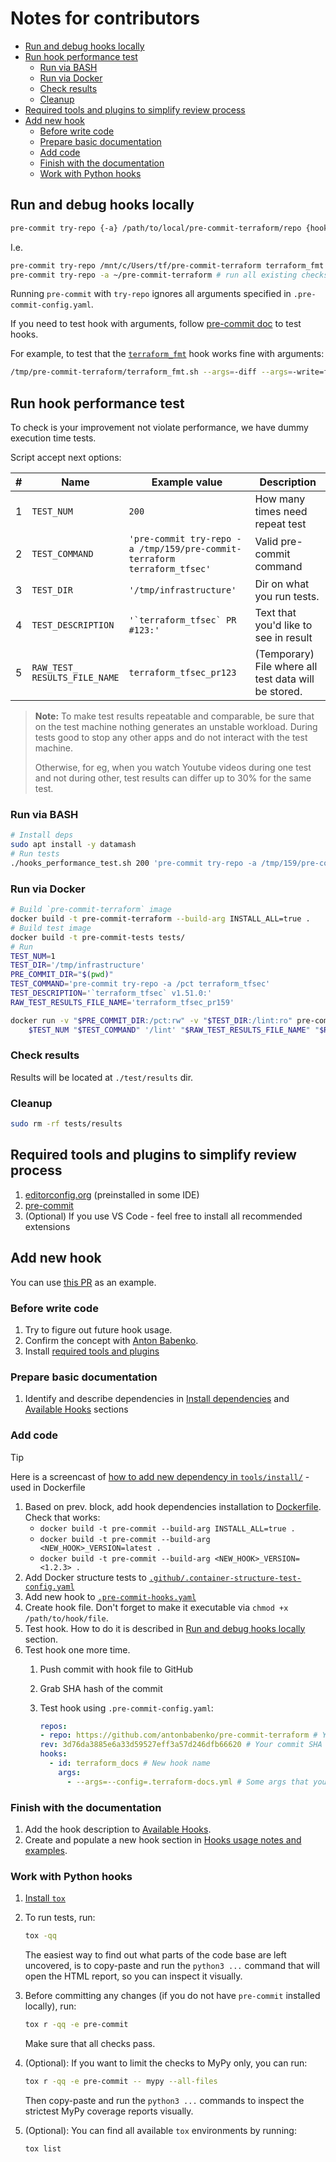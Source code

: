 # Notes for contributors

* [Run and debug hooks locally](#run-and-debug-hooks-locally)
* [Run hook performance test](#run-hook-performance-test)
  * [Run via BASH](#run-via-bash)
  * [Run via Docker](#run-via-docker)
  * [Check results](#check-results)
  * [Cleanup](#cleanup)
* [Required tools and plugins to simplify review process](#required-tools-and-plugins-to-simplify-review-process)
* [Add new hook](#add-new-hook)
  * [Before write code](#before-write-code)
  * [Prepare basic documentation](#prepare-basic-documentation)
  * [Add code](#add-code)
  * [Finish with the documentation](#finish-with-the-documentation)
  * [Work with Python hooks](#work-with-python-hooks)

## Run and debug hooks locally

```bash
pre-commit try-repo {-a} /path/to/local/pre-commit-terraform/repo {hook_name}
```

I.e.

```bash
pre-commit try-repo /mnt/c/Users/tf/pre-commit-terraform terraform_fmt # Run only `terraform_fmt` check
pre-commit try-repo -a ~/pre-commit-terraform # run all existing checks from repo
```

Running `pre-commit` with `try-repo` ignores all arguments specified in `.pre-commit-config.yaml`.

If you need to test hook with arguments, follow [pre-commit doc](https://pre-commit.com/#arguments-pattern-in-hooks) to test hooks.

For example, to test that the [`terraform_fmt`](../README.md#terraform_fmt) hook works fine with arguments:

```bash
/tmp/pre-commit-terraform/terraform_fmt.sh --args=-diff --args=-write=false test-dir/main.tf test-dir/vars.tf
```

## Run hook performance test

To check is your improvement not violate performance, we have dummy execution time tests.

Script accept next options:
<!-- markdownlint-disable no-inline-html -->
| #   | Name                               | Example value                                                            | Description                                          |
| --- | ---------------------------------- | ------------------------------------------------------------------------ | ---------------------------------------------------- |
| 1   | `TEST_NUM`                         | `200`                                                                   | How many times need repeat test                      |
| 2   | `TEST_COMMAND`                     | `'pre-commit try-repo -a /tmp/159/pre-commit-terraform terraform_tfsec'` | Valid pre-commit command                             |
| 3   | `TEST_DIR`                         | `'/tmp/infrastructure'`                                                  | Dir on what you run tests.                           |
| 4   | `TEST_DESCRIPTION`                 | ```'`terraform_tfsec` PR #123:'```                                       | Text that you'd like to see in result                |
| 5   | `RAW_TEST_`<br>`RESULTS_FILE_NAME` | `terraform_tfsec_pr123`                                                  | (Temporary) File where all test data will be stored. |
<!-- markdownlint-enable no-inline-html -->

> **Note:** To make test results repeatable and comparable, be sure that on the test machine nothing generates an unstable workload. During tests good to stop any other apps and do not interact with the test machine.
>
> Otherwise, for eg, when you watch Youtube videos during one test and not during other, test results can differ up to 30% for the same test.

### Run via BASH

```bash
# Install deps
sudo apt install -y datamash
# Run tests
./hooks_performance_test.sh 200 'pre-commit try-repo -a /tmp/159/pre-commit-terraform terraform_tfsec' '/tmp/infrastructure' '`terraform_tfsec` v1.51.0:' 'terraform_tfsec_pr159'
```

### Run via Docker

```bash
# Build `pre-commit-terraform` image
docker build -t pre-commit-terraform --build-arg INSTALL_ALL=true .
# Build test image
docker build -t pre-commit-tests tests/
# Run
TEST_NUM=1
TEST_DIR='/tmp/infrastructure'
PRE_COMMIT_DIR="$(pwd)"
TEST_COMMAND='pre-commit try-repo -a /pct terraform_tfsec'
TEST_DESCRIPTION='`terraform_tfsec` v1.51.0:'
RAW_TEST_RESULTS_FILE_NAME='terraform_tfsec_pr159'

docker run -v "$PRE_COMMIT_DIR:/pct:rw" -v "$TEST_DIR:/lint:ro" pre-commit-tests \
    $TEST_NUM "$TEST_COMMAND" '/lint' "$RAW_TEST_RESULTS_FILE_NAME" "$RAW_TEST_RESULTS_FILE_NAME"
```

### Check results

Results will be located at `./test/results` dir.

### Cleanup

```bash
sudo rm -rf tests/results
```

## Required tools and plugins to simplify review process

1. [editorconfig.org](https://editorconfig.org/) (preinstalled in some IDE)
2. [pre-commit](https://pre-commit.com/#install)
3. (Optional) If you use VS Code - feel free to install all recommended extensions


## Add new hook

You can use [this PR](https://github.com/antonbabenko/pre-commit-terraform/pull/252) as an example.

### Before write code

1. Try to figure out future hook usage.
2. Confirm the concept with [Anton Babenko](https://github.com/antonbabenko).
3. Install [required tools and plugins](#required-tools-and-plugins-to-simplify-review-process)


### Prepare basic documentation

1. Identify and describe dependencies in [Install dependencies](../README.md#1-install-dependencies) and [Available Hooks](../README.md#available-hooks) sections

### Add code

> [!TIP]
> Here is a screencast of [how to add new dependency in `tools/install/`](https://github.com/antonbabenko/pre-commit-terraform/assets/11096782/8fc461e9-f163-4592-9497-4a18fa89c0e8) - used in Dockerfile

1. Based on prev. block, add hook dependencies installation to [Dockerfile](../Dockerfile).  
    Check that works:
    * `docker build -t pre-commit --build-arg INSTALL_ALL=true .`
    * `docker build -t pre-commit --build-arg <NEW_HOOK>_VERSION=latest .`
    * `docker build -t pre-commit --build-arg <NEW_HOOK>_VERSION=<1.2.3> .`
2. Add Docker structure tests to [`.github/.container-structure-test-config.yaml`](.container-structure-test-config.yaml)
3. Add new hook to [`.pre-commit-hooks.yaml`](../.pre-commit-hooks.yaml)
4. Create hook file. Don't forget to make it executable via `chmod +x /path/to/hook/file`.
5. Test hook. How to do it is described in [Run and debug hooks locally](#run-and-debug-hooks-locally) section.
6. Test hook one more time.
    1. Push commit with hook file to GitHub
    2. Grab SHA hash of the commit
    3. Test hook using `.pre-commit-config.yaml`:

        ```yaml
        repos:
        - repo: https://github.com/antonbabenko/pre-commit-terraform # Your repo
        rev: 3d76da3885e6a33d59527eff3a57d246dfb66620 # Your commit SHA
        hooks:
          - id: terraform_docs # New hook name
            args:
              - --args=--config=.terraform-docs.yml # Some args that you'd like to test
        ```

### Finish with the documentation

1. Add the hook description to [Available Hooks](../README.md#available-hooks).
2. Create and populate a new hook section in [Hooks usage notes and examples](../README.md#hooks-usage-notes-and-examples).

### Work with Python hooks

1. [Install `tox`](https://tox.wiki/en/stable/installation.html)
2. To run tests, run:

    ```bash
    tox -qq
    ```

    The easiest way to find out what parts of the code base are left uncovered, is to copy-paste and run the `python3 ...` command that will open the HTML report, so you can inspect it visually.

3. Before committing any changes (if you do not have `pre-commit` installed locally), run:

    ```bash
    tox r -qq -e pre-commit
    ```

    Make sure that all checks pass.

4. (Optional): If you want to limit the checks to MyPy only, you can run:

    ```bash
    tox r -qq -e pre-commit -- mypy --all-files
    ```

    Then copy-paste and run the `python3 ...` commands to inspect the strictest MyPy coverage reports visually.

5. (Optional): You can find all available `tox` environments by running:

    ```bash
    tox list
    ```
